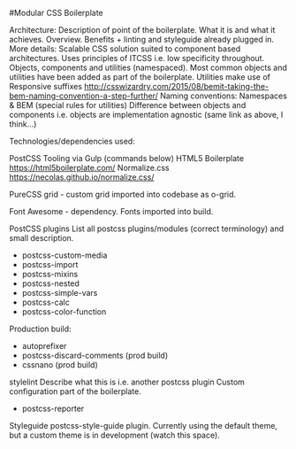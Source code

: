 #Modular CSS Boilerplate

Architecture:
Description of point of the boilerplate. What it is and what it achieves. Overview. Benefits + linting and styleguide already plugged in.
More details:
Scalable CSS solution suited to component based architectures. Uses principles of ITCSS i.e. low specificity throughout.
Objects, components and utilities (namespaced). Most common objects and utilities have been added as part of the boilerplate.
Utilities make use of Responsive suffixes
http://csswizardry.com/2015/08/bemit-taking-the-bem-naming-convention-a-step-further/
Naming conventions:
Namespaces & BEM (special rules for utilities)
Difference between objects and components i.e. objects are implementation agnostic (same link as above, I think...)

Technologies/dependencies used:

PostCSS
Tooling via Gulp (commands below)
HTML5 Boilerplate https://html5boilerplate.com/
Normalize.css https://necolas.github.io/normalize.css/

PureCSS grid - custom grid imported into codebase as o-grid.

Font Awesome - dependency. Fonts imported into build.

PostCSS plugins
List all postcss plugins/modules (correct terminology) and small description.
- postcss-custom-media
- postcss-import
- postcss-mixins
- postcss-nested
- postcss-simple-vars
- postcss-calc
- postcss-color-function

Production build:
- autoprefixer
- postcss-discard-comments (prod build)
- cssnano (prod build)

stylelint
Describe what this is i.e. another postcss plugin
Custom configuration part of the boilerplate.
+ postcss-reporter

Styleguide
postcss-style-guide plugin. Currently using the default theme, but a custom theme is in development (watch this space).
